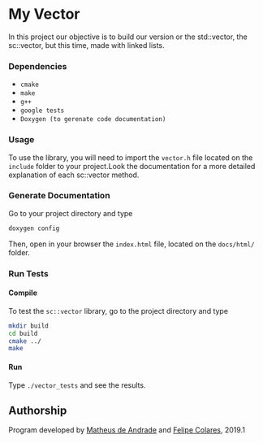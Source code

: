 # My Vector
In this project our objective is to build our version or the std::vector, the sc::vector, but this time, made with linked lists.

### Dependencies
* `cmake`
* `make`
* `g++`
* `google tests`
* `Doxygen (to gerenate code documentation)`

### Usage
To use the library, you will need to import the `vector.h` file located on the `include` folder to your project.Look the documentation for a more detailed explanation of each sc::vector method.

### Generate Documentation
Go to your project directory and type

```bash
doxygen config
```

Then, open in your browser the `index.html` file, located on the `docs/html/` folder.

### Run Tests

#### Compile
To test the `sc::vector` library, go to the project directory and type

```bash
mkdir build
cd build
cmake ../
make
```

#### Run
Type `./vector_tests` and see the results.

## Authorship
Program developed by [Matheus de Andrade](https://github.com/matheusmas132) and [Felipe Colares](https://github.com/felipecolares22), 2019.1

